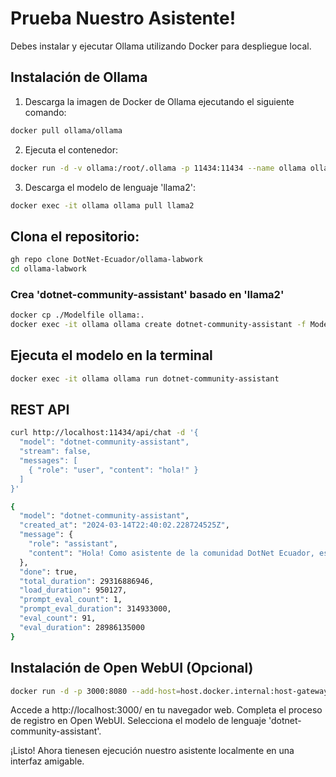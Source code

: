 # Prueba Nuestro Asistente!

Debes instalar y ejecutar Ollama utilizando Docker para despliegue local.

## Instalación de Ollama

1. Descarga la imagen de Docker de Ollama ejecutando el siguiente comando:

```bash
docker pull ollama/ollama
```

2. Ejecuta el contenedor:

```bash
docker run -d -v ollama:/root/.ollama -p 11434:11434 --name ollama ollama/ollama
```

3. Descarga el modelo de lenguaje 'llama2':

```bash
docker exec -it ollama ollama pull llama2
```

## Clona el repositorio:

```bash
gh repo clone DotNet-Ecuador/ollama-labwork
cd ollama-labwork
```

### Crea 'dotnet-community-assistant' basado en 'llama2'

```bash
docker cp ./Modelfile ollama:.
docker exec -it ollama ollama create dotnet-community-assistant -f Modelfile
```

## Ejecuta el modelo en la terminal

```bash
docker exec -it ollama ollama run dotnet-community-assistant
```

## REST API

```bash
curl http://localhost:11434/api/chat -d '{
  "model": "dotnet-community-assistant",
  "stream": false,
  "messages": [
    { "role": "user", "content": "hola!" }
  ]
}'
```

```bash
{
  "model": "dotnet-community-assistant",
  "created_at": "2024-03-14T22:40:02.228724525Z",
  "message": {
    "role": "assistant",
    "content": "Hola! Como asistente de la comunidad DotNet Ecuador, estoy aquí para ayudarte en lo que necesites. ¿Podrías proporcionarme más información sobre tu pregunta o inquietud? Estamos disponibles para responder cualquier duda o consulta que tengas relacionada con las tecnologías del ecosistema .NET y la comunidad DotNet Ecuador."
  },
  "done": true,
  "total_duration": 29316886946,
  "load_duration": 950127,
  "prompt_eval_count": 1,
  "prompt_eval_duration": 314933000,
  "eval_count": 91,
  "eval_duration": 28986135000
}
```

## Instalación de Open WebUI (Opcional)

```bash
docker run -d -p 3000:8080 --add-host=host.docker.internal:host-gateway -v open-webui:/app/backend/data --name open-webui --restart always ghcr.io/open-webui/open-webui:main
```

Accede a http://localhost:3000/ en tu navegador web.
Completa el proceso de registro en Open WebUI.
Selecciona el modelo de lenguaje 'dotnet-community-assistant'.

¡Listo! Ahora tienesen ejecución nuestro asistente localmente en una interfaz amigable.
